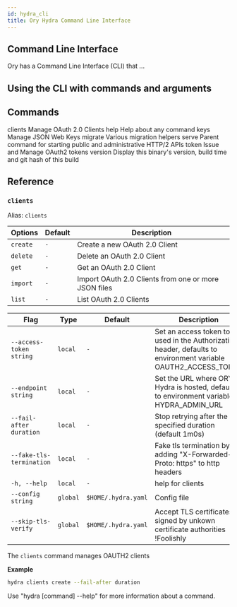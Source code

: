 ```yaml
---
id: hydra_cli
title: Ory Hydra Command Line Interface
---
```


## Command Line Interface
Ory has a Command Line Interface (CLI) that ...

## Using the CLI with commands and arguments


## Commands
clients     Manage OAuth 2.0 Clients
help        Help about any command
keys        Manage JSON Web Keys
migrate     Various migration helpers
serve       Parent command for starting public and administrative HTTP/2 APIs
token       Issue and Manage OAuth2 tokens
version     Display this binary's version, build time and git hash of this build

## Reference

### `clients`

Alias: `clients`

| Options | Default | Description |
| --- | --- | --- |
| `create` | `-` | Create a new OAuth 2.0 Client |
| `delete` | `-` | Delete an OAuth 2.0 Client |
| `get` | `-` | Get an OAuth 2.0 Client |
| `import` | `-` | Import OAuth 2.0 Clients from one or more JSON files |
| `list` | `-` |  List OAuth 2.0 Clients |

| Flag | Type | Default | Description |
| --- | --- | --- | --- |
| `--access-token string` | `local` | `-` |  Set an access token to be used in the Authorization header, defaults to environment variable OAUTH2_ACCESS_TOKEN |
| `--endpoint string` | `local` | `-` | Set the URL where ORY Hydra is hosted, defaults to environment variable HYDRA_ADMIN_URL|
| `--fail-after duration` | `local` | `-` | Stop retrying after the specified duration (default 1m0s) |
| `--fake-tls-termination` | `local` | `-` | Fake tls termination by adding "X-Forwarded-Proto: https" to http headers |
| `-h, --help` | `local` | `-` | help for clients |
| `--config string` | `global` | `$HOME/.hydra.yaml` | Config file |
| `--skip-tls-verify` | `global` | `$HOME/.hydra.yaml` |  Accept TLS certificates signed by unkown certificate authorities !Foolishly|

The `clients` command manages OAUTH2 clients

**Example**
```bash
hydra clients create --fail-after duration
```

Use "hydra [command] --help" for more information about a command.
